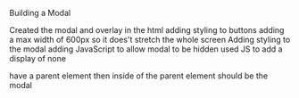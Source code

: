 


Building a Modal

Created the modal and overlay in the html
adding styling to buttons 
adding a max width of 600px  so it does't stretch the whole screen
Adding styling to the modal
adding JavaScript to allow modal to be hidden
used JS to add a display of none


have a parent element then inside of the parent element should be the modal








